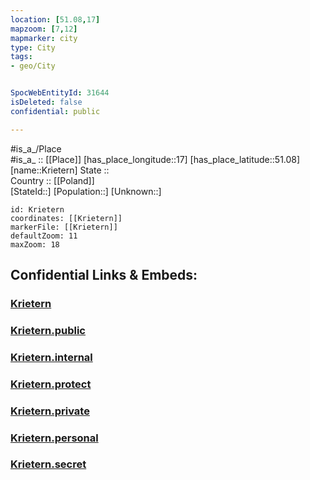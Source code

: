 ```yaml
---
location: [51.08,17] 
mapzoom: [7,12] 
mapmarker: city 
type: City
tags:
- geo/City


SpocWebEntityId: 31644
isDeleted: false
confidential: public

---
```

#is_a_/Place  
#is_a_ :: [[Place]] 
[has_place_longitude::17] 
[has_place_latitude::51.08] 
[name::Krietern] 
State ::  
Country :: [[Poland]]  
[StateId::] 
[Population::] 
[Unknown::] 


```leaflet
id: Krietern
coordinates: [[Krietern]] 
markerFile: [[Krietern]] 
defaultZoom: 11 
maxZoom: 18
```


## Confidential Links & Embeds: 

### [Krietern](/_Standards/Earth/Continent/Europe/Europe~East/Poland/Provinces~Poland/Lower_Silesian/City/Krietern.md) 

### [Krietern.public](/_public/Earth/Continent/Europe/Europe~East/Poland/Provinces~Poland/Lower_Silesian/City/Krietern.public.md) 

### [Krietern.internal](/_internal/Earth/Continent/Europe/Europe~East/Poland/Provinces~Poland/Lower_Silesian/City/Krietern.internal.md) 

### [Krietern.protect](/_protect/Earth/Continent/Europe/Europe~East/Poland/Provinces~Poland/Lower_Silesian/City/Krietern.protect.md) 

### [Krietern.private](/_private/Earth/Continent/Europe/Europe~East/Poland/Provinces~Poland/Lower_Silesian/City/Krietern.private.md) 

### [Krietern.personal](/_personal/Earth/Continent/Europe/Europe~East/Poland/Provinces~Poland/Lower_Silesian/City/Krietern.personal.md) 

### [Krietern.secret](/_secret/Earth/Continent/Europe/Europe~East/Poland/Provinces~Poland/Lower_Silesian/City/Krietern.secret.md)

